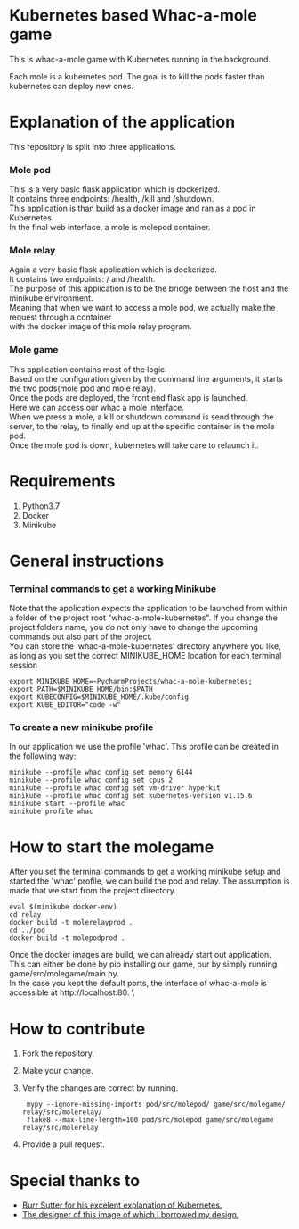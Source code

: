 # Kubernetes based Whac-a-mole game
This is whac-a-mole game with Kubernetes running in the background. 

Each mole is a kubernetes pod. 
The goal is to kill the pods faster than kubernetes can deploy new ones.

# Explanation of the application
This repository is split into three applications.

### Mole pod
This is a very basic flask application which is dockerized.\
It contains three endpoints: /health, /kill and /shutdown. \
This application is than build as a docker image and ran as a pod in Kubernetes. \
In the final web interface, a mole is molepod container.

### Mole relay
Again a very basic flask application which is dockerized.\
It contains two endpoints: / and /health. \
The purpose of this application is to be the bridge between the host and the minikube environment. \
Meaning that when we want to access a mole pod, we actually make the request through a container \
with the docker image of this mole relay program.

### Mole game
This application contains most of the logic.\
Based on the configuration given by the command line arguments, it starts the two pods(mole pod
 and mole relay). \
Once the pods are deployed, the front end flask app is launched. \
Here we can access our whac a mole interface. \
When we press a mole, a kill or shutdown command is send through the server, to the relay, 
to finally end up at the specific container in the mole pod. \
Once the mole pod is down, kubernetes will take care to relaunch it.

# Requirements
1. Python3.7
2. Docker
3. Minikube

# General instructions
### Terminal commands to get a working Minikube
Note that the application expects the application to be launched from within a folder of the project
root "whac-a-mole-kubernetes". If you change the project folders name, you do not only have to 
change the upcoming commands but also part of the project. \
You can store the 'whac-a-mole-kubernetes' directory anywhere you like, as long as you set the
correct MINIKUBE_HOME location for each terminal session
    
    export MINIKUBE_HOME=~PycharmProjects/whac-a-mole-kubernetes;
    export PATH=$MINIKUBE_HOME/bin:$PATH
    export KUBECONFIG=$MINIKUBE_HOME/.kube/config
    export KUBE_EDITOR="code -w"
    
### To create a new minikube profile
In our application we use the profile 'whac'. This profile can be created in the following way:

    minikube --profile whac config set memory 6144
    minikube --profile whac config set cpus 2
    minikube --profile whac config set vm-driver hyperkit
    minikube --profile whac config set kubernetes-version v1.15.6
    minikube start --profile whac
    minikube profile whac

# How to start the molegame
After you set the terminal commands to get a working minikube setup and started the 'whac' profile, 
we can build the pod and relay. The assumption is made that we start from the project directory.

    eval $(minikube docker-env)
    cd relay
    docker build -t molerelayprod . 
    cd ../pod
    docker build -t molepodprod . 

Once the docker images are build, we can already start out application. \
This can either be done by pip installing our game, our by simply running 
game/src/molegame/main.py. \
In the case you kept the default ports, the interface of whac-a-mole is accessible at 
http://localhost:80. \

# How to contribute
1. Fork the repository. 
2. Make your change.
3. Verify the changes are correct by running.

        mypy --ignore-missing-imports pod/src/molepod/ game/src/molegame/ relay/src/molerelay/
        flake8 --max-line-length=100 pod/src/molepod game/src/molegame relay/src/molerelay
        
4. Provide a pull request.

# Special thanks to
- [Burr Sutter for his excelent explanation of Kubernetes.](https://www.youtube.com/watch?v=ZpbXSdzp_vo)
- [The designer of this image of which I borrowed my design.](https://www.skincancer.org/wp-content/uploads/whackamole-900px.jpg)